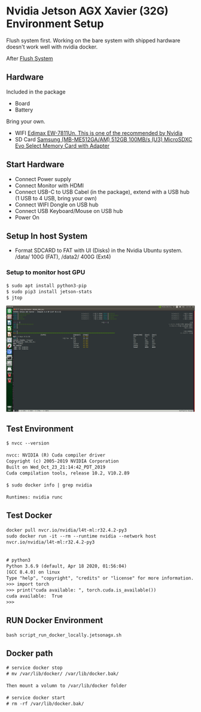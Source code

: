 
# Nvidia Jetson AGX Xavier (32G) Environment Setup

Flush system first. Working on the bare system with shipped hardware doesn't work well with nvidia docker.

After [Flush System](https://github.com/lixinso/jetson_agx_xavier_environment_setup/blob/master/FlashSystem.md)


## Hardware

Included in the package
- Board 
- Battery

Bring your own.
- WIFI  [Edimax EW-7811Un. This is one of the recommended by Nvidia](https://www.amazon.com/gp/product/B003MTTJOY/ref=ppx_yo_dt_b_asin_title_o04_s00?ie=UTF8&psc=1)
- SD Card [Samsung (MB-ME512GA/AM) 512GB 100MB/s (U3) MicroSDXC Evo Select Memory Card with Adapter
](https://www.amazon.com/gp/product/B07MKSGZM6/ref=ppx_yo_dt_b_asin_title_o01_s00?ie=UTF8&psc=1)

## Start Hardware

- Connect Power supply
- Connect Monitor with HDMI
- Connect USB-C to USB Cabel (in the package), extend with a USB hub (1 USB to 4 USB, bring your own)
- Connect WIFI Dongle on USB hub
- Connect USB Keyboard/Mouse on USB hub
- Power On

## Setup In host System
- Format SDCARD to FAT with UI (Disks) in the Nvidia Ubuntu system.  /data/ 100G (FAT), /data2/ 400G (Ext4)

### Setup to monitor host GPU

```
$ sudo apt install python3-pip
$ sudo pip3 install jetson-stats
$ jtop
```

![jtop](res/jtop2.png)




## Test Environment

```
$ nvcc --version

nvcc: NVIDIA (R) Cuda compiler driver
Copyright (c) 2005-2019 NVIDIA Corporation
Built on Wed_Oct_23_21:14:42_PDT_2019
Cuda compilation tools, release 10.2, V10.2.89

$ sudo docker info | grep nvidia

Runtimes: nvidia runc
```

## Test Docker

```
docker pull nvcr.io/nvidia/l4t-ml:r32.4.2-py3
sudo docker run -it --rm --runtime nvidia --network host nvcr.io/nvidia/l4t-ml:r32.4.2-py3


# python3
Python 3.6.9 (default, Apr 18 2020, 01:56:04) 
[GCC 8.4.0] on linux
Type "help", "copyright", "credits" or "license" for more information.
>>> import torch
>>> print("cuda available: ", torch.cuda.is_available())
cuda available:  True
>>> 

```

## RUN Docker Environment

```
bash script_run_docker_locally.jetsonagx.sh
```


## Docker path 


```
# service docker stop
# mv /var/lib/docker/ /var/lib/docker.bak/

Then mount a volumn to /var/lib/docker folder

# service docker start
# rm -rf /var/lib/docker.bak/

```
